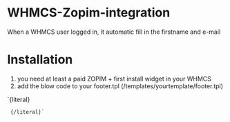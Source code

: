 # WHMCS-Zopim-integration
When a WHMCS user logged in, it automatic fill in the firstname and e-mail


# Installation
1. you need at least a paid ZOPIM + first install widget in your WHMCS
2. add the blow code to your footer.tpl (/templates/yourtemplate/footer.tpl)

`{literal}
 <script>
window.$zopim||(function(d,s){var z=$zopim=function(c){z._.push(c)},$=z.s=
d.createElement(s),e=d.getElementsByTagName(s)[0];z.set=function(o){z.set.
_.push(o)};z._=[];z.set._=[];$.async=!0;$.setAttribute("charset","utf-8");
$.src="//v2.zopim.com/?18z9ysAjMIe0oDdgPxCKZBmTnnkXqyc8";z.t=+new Date;$.
type="text/javascript";e.parentNode.insertBefore($,e)})(document,"script");
$zopim(function() {
$zopim.livechat.setName('{/literal}{$clientsdetails.firstname}{literal}');
$zopim.livechat.setEmail('{/literal}{$clientsdetails.email}{literal}');
      });
	  </script>
	 {/literal}`
	  
